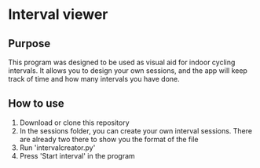 # Interval viewer
## Purpose
This program was designed to be used as visual aid for indoor cycling intervals. It allows you to design your own sessions, and the app will keep track of time and how many intervals you have done.
## How to use
1. Download or clone this repository
2. In the sessions folder, you can create your own interval sessions. There are already two there to show you the format of the file
3. Run 'intervalcreator.py'
4. Press 'Start interval' in the program
